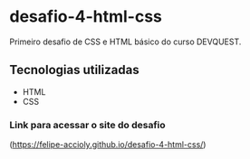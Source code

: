 # desafio-4-html-css
Primeiro desafio de CSS e HTML básico do curso DEVQUEST.

## Tecnologias utilizadas

- HTML
- CSS

### Link para acessar o site do desafio

(https://felipe-accioly.github.io/desafio-4-html-css/)